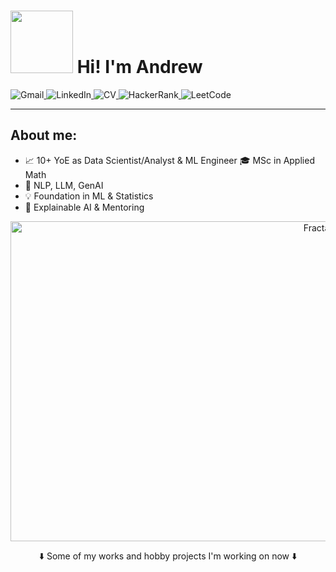<h1>
  <img src="https://media.giphy.com/media/Wj7lNjMNDxSmc/giphy.gif" width="100px"/>
  Hi! I'm Andrew
</h1>

<div id="badges">
  <a href="mailto:avchauzov@gmail.com">
    <img src="https://img.shields.io/badge/Gmail-D14836?style=for-the-badge&logo=gmail&logoColor=white&height=77" alt="Gmail" style="display: inline-block;">
  </a>
  <a href="https://www.linkedin.com/in/avchauzov/">
    <img src="https://img.shields.io/badge/linkedin-%230077B5.svg?style=for-the-badge&logo=linkedin&logoColor=white&height=77" alt="LinkedIn" style="display: inline-block;">
  </a>
  <a href="https://github.com/avchauzov/main_page/blob/main/Andrew-Chauzov-Resume.pdf">
    <img src="https://img.shields.io/badge/CV-8A2BE2?style=for-the-badge&logoColor=white&color=black&height=77" alt="CV" style="display: inline-block;">
  </a>
  <a href="https://www.hackerrank.com/avchauzov">
    <img src="https://img.shields.io/badge/-Hackerrank-2EC866?style=for-the-badge&logo=HackerRank&logoColor=white&height=77" alt="HackerRank" style="display: inline-block;">
  </a>
  <a href="https://leetcode.com/avchauzov">
    <img src="https://img.shields.io/badge/LeetCode-000000?style=for-the-badge&logo=LeetCode&logoColor=#d16c06&height=77" alt="LeetCode" style="display: inline-block;">
  </a>
</div>

---

<h2>
  About me:
</h2>

- :chart_with_upwards_trend: 10+ YoE as Data Scientist/Analyst & ML Engineer
  :mortar_board: MSc in Applied Math
- :rocket: NLP, LLM, GenAI
- :bulb: Foundation in ML & Statistics
- :speech_balloon: Explainable AI & Mentoring

<div style="text-align: center;">
  <img src="https://media.giphy.com/media/oBQZIgNobc7ewVWvCd/giphy-downsized.gif" width="1024px" height="512px" alt="Fractal Dog GIF">
</div>

<p align="center">⬇️ Some of my works and hobby projects I'm working on now ⬇️</p>
